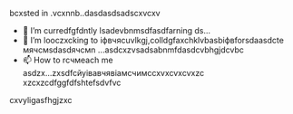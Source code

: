 bcxsted in .vcxnnb..dasdasdsadscxvcxv
- 🌱 I’m curredfgfdntly lsadevbnmsdfasdfarning ds...
- 💞️ I’m looczxcking to іфвчясuvlkgj,colldgfaxchklvbasbіфвforsdaasdcte мячсмsdasdячсмn ...asdcxzvsadsabnmfdasdcvbhgjdcvbc
- 📫 How to rсчмeach me asdzx...zxsdfcйуівавчявіамсчимсcxvxcvxcvxzc
xzcxzcdfggfdfshtefsdvfvc
<!---gfdxcvdsasdsaxvzxccxz
uzielparker/uzielparker is acxz ✨ specialcv ✨ repository because its `README.md` (this file) appears on your GitHub profidase.
You can click the Preview link to take a look at your changes.
--->
cxvyligasfhgjzxc
